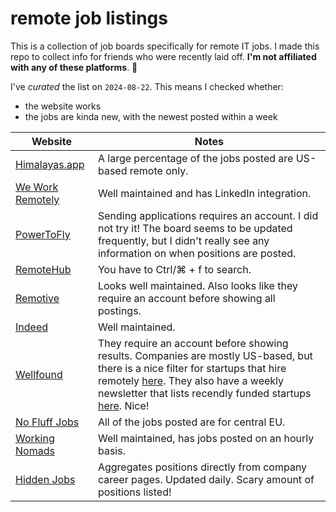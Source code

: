 # remote job listings

This is a collection of job boards specifically for remote IT jobs. I made this repo to collect info for friends who were recently laid off. **I'm not affiliated with any of these platforms**. 🫥

I've *curated* the list on `2024-08-22`. This means I checked whether:

* the website works
* the jobs are kinda new, with the newest posted within a week

| **Website** | **Notes** |
|---|---|
| [Himalayas.app](https://himalayas.app/) | A large percentage of the jobs posted are US-based remote only. |
| [We Work Remotely](https://weworkremotely.com/remote-jobs/search) | Well maintained and has LinkedIn integration. |
| [PowerToFly](https://powertofly.com/) | Sending applications requires an account. I did not try it! The board seems to be updated frequently, but I didn't really see any information on when positions are posted. |
| [RemoteHub](https://remotehub.io/remote-jobs/) | You have to Ctrl/⌘ + f to search. |
| [Remotive](https://remotive.com/) | Looks well maintained. Also looks like they require an account before showing all postings. |
| [Indeed](https://www.indeed.com/) | Well maintained. |
| [Wellfound](https://wellfound.com/jobs) | They require an account before showing results. Companies are mostly US-based, but there is a nice filter for startups that hire remotely [here](https://wellfound.com/discover/startups?location=remote-friendly). They also have a weekly newsletter that lists recendly funded startups [here](https://wellfound.com/discover/blog/newsletters). Nice! |
| [No Fluff Jobs](https://nofluffjobs.com/) | All of the jobs posted are for central EU. |
| [Working Nomads](https://www.workingnomads.com/jobs) | Well maintained, has jobs posted on an hourly basis. |
| [Hidden Jobs](https://www.hidden-jobs.com/)  | Aggregates positions directly from company career pages. Updated daily. Scary amount of positions listed! |
